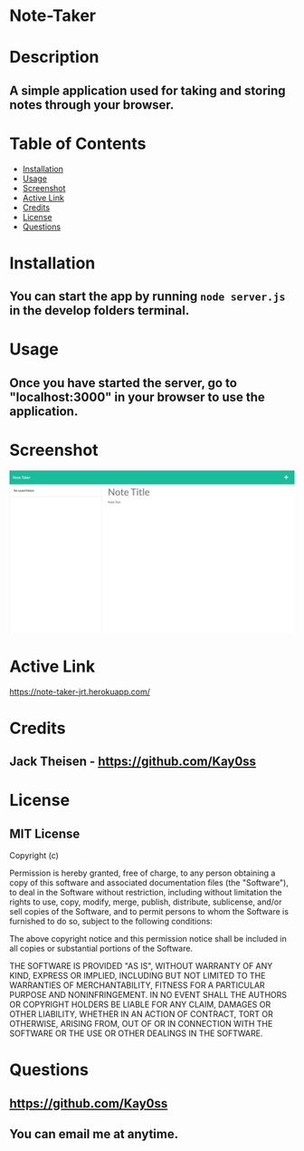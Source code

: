 # Note-Taker

# Description
## A simple application used for taking and storing notes through your browser.

# Table of Contents

- [Installation](#installation)
- [Usage](#usage)
- [Screenshot](#screenshot)
- [Active Link](#active-link)
- [Credits](#credits)
- [License](#license)
- [Questions](#questions)



# Installation
## You can start the app by running `node server.js` in the develop folders terminal.


# Usage
## Once you have started the server, go to "localhost:3000" in your browser to use the application.

# Screenshot
![image](./Assets/note-taker.png)

# Active Link
https://note-taker-jrt.herokuapp.com/


# Credits
## Jack Theisen - https://github.com/Kay0ss


# License
## MIT License

Copyright (c)

Permission is hereby granted, free of charge, to any person obtaining a copy
of this software and associated documentation files (the "Software"), to deal
in the Software without restriction, including without limitation the rights
to use, copy, modify, merge, publish, distribute, sublicense, and/or sell
copies of the Software, and to permit persons to whom the Software is
furnished to do so, subject to the following conditions:

The above copyright notice and this permission notice shall be included in all
copies or substantial portions of the Software.

THE SOFTWARE IS PROVIDED "AS IS", WITHOUT WARRANTY OF ANY KIND, EXPRESS OR
IMPLIED, INCLUDING BUT NOT LIMITED TO THE WARRANTIES OF MERCHANTABILITY,
FITNESS FOR A PARTICULAR PURPOSE AND NONINFRINGEMENT. IN NO EVENT SHALL THE
AUTHORS OR COPYRIGHT HOLDERS BE LIABLE FOR ANY CLAIM, DAMAGES OR OTHER
LIABILITY, WHETHER IN AN ACTION OF CONTRACT, TORT OR OTHERWISE, ARISING FROM,
OUT OF OR IN CONNECTION WITH THE SOFTWARE OR THE USE OR OTHER DEALINGS IN THE
SOFTWARE.


# Questions
## https://github.com/Kay0ss
## You can email me at anytime.


    
    